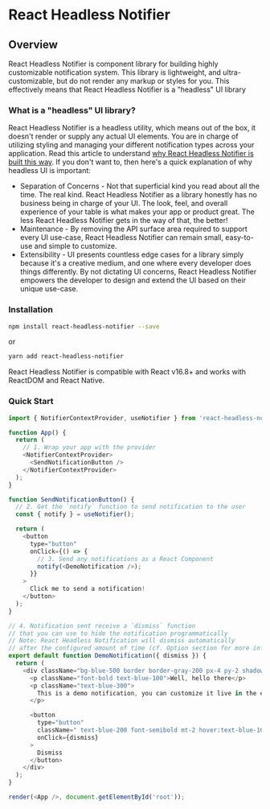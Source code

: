 # React Headless Notifier

## Overview

React Headless Notifier is component library for building highly customizable notification system. This library is lightweight, and ultra-customizable, but do not render any markup or styles for you. This effectively means that React Headless Notifier is a "headless" UI library

### What is a "headless" UI library?

React Headless Notifier is a headless utility, which means out of the box, it doesn't render or supply any actual UI elements. You are in charge of utilizing styling and managing your different notification types across your application. Read this article to understand [why React Headless Notifier is built this way](https://www.merrickchristensen.com/articles/headless-user-interface-components/). If you don't want to, then here's a quick explanation of why headless UI is important:

- Separation of Concerns - Not that superficial kind you read about all the time. The real kind. React Headless Notifier as a library honestly has no business being in charge of your UI. The look, feel, and overall experience of your table is what makes your app or product great. The less React Headless Notifier gets in the way of that, the better!
- Maintenance - By removing the API surface area required to support every UI use-case, React Headless Notifier can remain small, easy-to-use and simple to customize.
- Extensibility - UI presents countless edge cases for a library simply because it's a creative medium, and one where every developer does things differently. By not dictating UI concerns, React Headless Notifier empowers the developer to design and extend the UI based on their unique use-case.

### Installation

```bash
npm install react-headless-notifier --save
```

or

```bash
yarn add react-headless-notifier
```

React Headless Notifier is compatible with React v16.8+ and works with ReactDOM and React Native.

### Quick Start

```js
import { NotifierContextProvider, useNotifier } from 'react-headless-notifier';

function App() {
  return (
    // 1. Wrap your app with the provider
    <NotifierContextProvider>
      <SendNotificationButton />
    </NotifierContextProvider>
  );
}

function SendNotificationButton() {
  // 2. Get the `notify` function to send notification to the user
  const { notify } = useNotifier();

  return (
    <button
      type="button"
      onClick={() => {
        // 3. Send any notifications as a React Component
        notify(<DemoNotification />);
      }}
    >
      Click me to send a notification!
    </button>
  );
}

// 4. Notification sent receive a `dismiss` function
// that you can use to hide the notification programmatically
// Note: React Headless Notification will dismiss automatically
// after the configured amount of time (cf. Option section for more info)
export default function DemoNotification({ dismiss }) {
  return (
    <div className="bg-blue-500 border border-gray-200 px-4 py-2 shadow-lg rounded">
      <p className="font-bold text-blue-100">Well, hello there</p>
      <p className="text-blue-300">
        This is a demo notification, you can customize it live in the editor!
      </p>

      <button
        type="button"
        className=" text-blue-200 font-semibold mt-2 hover:text-blue-100"
        onClick={dismiss}
      >
        Dismiss
      </button>
    </div>
  );
}

render(<App />, document.getElementById('root'));
```
